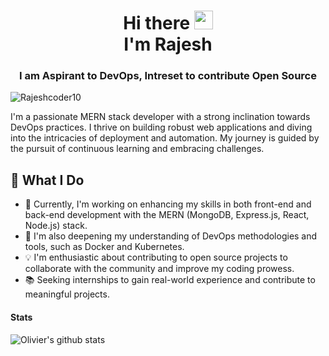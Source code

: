 <!--
**Rajeshcoder10/Rajeshcoder10** is a ✨ _special_ ✨ repository because its `README.md` (this file) appears on your GitHub profile.

Here are some ideas to get you started:

- 🔭 I’m currently working on ...
- 🌱 I’m currently learning ...
- 👯 I’m looking to collaborate on ...
- 🤔 I’m looking for help with ...
- 💬 Ask me about ...
- 📫 How to reach me: ...
- 😄 Pronouns: ...
- ⚡ Fun fact: ...
-->

<h1 align="center">Hi there <img src="https://user-images.githubusercontent.com/1303154/88677602-1635ba80-d120-11ea-84d8-d263ba5fc3c0.gif" width="30px">
<br/> I'm Rajesh</h1> 
<h3 align="center">I  am Aspirant to DevOps,  Intreset to contribute Open Source </h3>
<p align="left"> <img src="https://komarev.com/ghpvc/?username=Rajeshcoder10&label=Profile%20views&color=0e75b6&style=flat" alt="Rajeshcoder10" /> </p>


I'm a passionate MERN stack developer with a strong inclination towards DevOps practices. I thrive on building robust web applications and diving into the intricacies of deployment and automation. My journey is guided by the pursuit of continuous learning and embracing challenges.

## 💼 What I Do

- 🔭 Currently, I'm working on enhancing my skills in both front-end and back-end development with the MERN (MongoDB, Express.js, React, Node.js) stack.
- 🌱 I'm also deepening my understanding of DevOps methodologies and tools, such as Docker and Kubernetes.
- 💡 I'm enthusiastic about contributing to open source projects to collaborate with the community and improve my coding prowess.
- 📚 Seeking internships to gain real-world experience and contribute to meaningful projects.



#### Stats 

![Olivier's github stats](https://github-readme-stats.vercel.app/api?username=Rajeshcoder10&show_icons=true)



